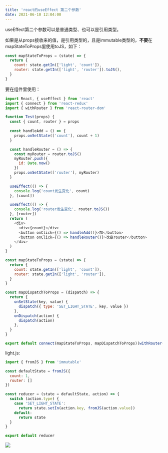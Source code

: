 ```yaml
---
title: 'react的useEffect 第二个参数'
date: 2021-06-10 12:04:00
---   
```

useEffect第二个参数可以是普通类型、也可以是引用类型。

如果是从props接收来的值，是引用类型的，且是immutable类型的，**不要**在mapStateToProps里使用toJS，如下：

```javascript
const mapStateToProps = (state) => {
  return {
    count: state.getIn(['light', 'count']),
    router: state.getIn(['light', 'router']).toJS(),
  }
}
```

要在组件里使用：

```javascript
import React, { useEffect } from 'react'
import { connect } from 'react-redux'
import { withRouter } from 'react-router-dom'

function Test(props) {
  const { count, router } = props
  
  const handleAdd = () => {
    props.onSetState(['count'], count + 1)
  }

  const handleRouter = () => {
    const myRouter = router.toJS()
    myRouter.push({
      id: Date.now()
    })
    props.onSetState(['router'], myRouter)
  }

  useEffect(() => {
    console.log('count发生变化', count)
  }, [count])

  useEffect(() => {
    console.log('router发生变化', router.toJS())
  }, [router])
  return (
    <div>
      <div>{count}</div>
      <button onClick={() => handleAdd()}>加</button>
      <button onClick={() => handleRouter()}>改变router</button>
    </div>
  )
}

const mapStateToProps = (state) => {
  return {
    count: state.getIn(['light', 'count']),
    router: state.getIn(['light', 'router']),
  }
}

const mapDispatchToProps = (dispatch) => {
  return {
    onSetState(key, value) {
      dispatch({ type: 'SET_LIGHT_STATE', key, value })
    },
    onDispatch(action) {
      dispatch(action)
    },
  }
}

export default connect(mapStateToProps, mapDispatchToProps)(withRouter(Test))
```

light.js:

```javascript
import { fromJS } from 'immutable'

const defaultState = fromJS({
  count: 1,
  router: []
})

const reducer = (state = defaultState, action) => {
  switch (action.type) {
    case 'SET_LIGHT_STATE':
      return state.setIn(action.key, fromJS(action.value))
    default:
      return state
  }
}

export default reducer
```

![](https://img-blog.csdnimg.cn/20210610120302753.png?x-oss-processimage/watermark,type_ZmFuZ3poZW5naGVpdGk,shadow_10,text_aHR0cHM6Ly9ibG9nLmNzZG4ubmV0L3h1dG9uZ2Jhbw,size_16,color_FFFFFF,t_70)